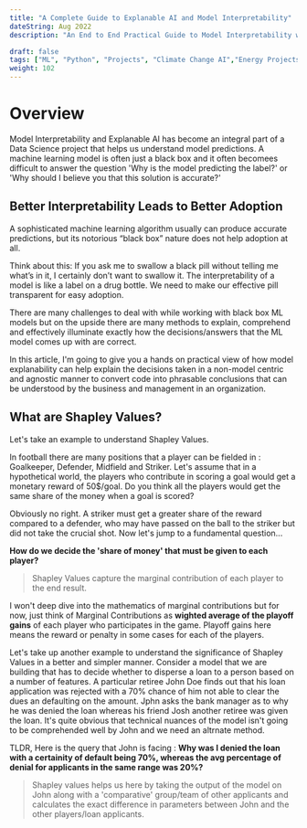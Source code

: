 ```yaml
---
title: "A Complete Guide to Explanable AI and Model Interpretability"
dateString: Aug 2022
description: "An End to End Practical Guide to Model Interpretability with LIME and SHAP"

draft: false
tags: ["ML", "Python", "Projects", "Climate Change AI","Energy Projects","Explanable AI"]
weight: 102
---
```


# Overview

Model Interpretability and Explanable AI has become an integral part of a Data Science project that helps us understand model predictions. A machine learning model is often just a black box and it often becomees difficult to answer the question 'Why is the model predicting the label?' or 'Why should I believe you that this solution is accurate?'

## Better Interpretability Leads to Better Adoption

A sophisticated machine learning algorithm usually can produce accurate predictions, but its notorious “black box” nature does not help adoption at all. 

Think about this: If you ask me to swallow a black pill without telling me what’s in it, I certainly don’t want to swallow it. The interpretability of a model is like a label on a drug bottle. We need to make our effective pill transparent for easy adoption.

There are many challenges to deal with while working with black box ML models but on the upside there are many methods to explain, comprehend and effectively illuminate exactly how the decisions/answers that the ML model comes up with are correct.

In this article, I'm going to give you a hands on practical view of how model explanability can help explain the decisions taken in a non-model centric and agnostic manner to convert code into phrasable conclusions that can be understood by the business and management in an organization.

## What are Shapley Values?

Let's take an example to understand Shapley Values. 

In football there are many positions that a player can be fielded in : Goalkeeper, Defender, Midfield and Striker. Let's assume that in a hypothetical world, the players who contribute in scoring a goal would get a monetary reward of 50$/goal. Do you think all the players would get the same share of the money when a goal is scored?

Obviously no right. A striker must get a greater share of the reward compared to a defender, who may have passed on the ball to the striker but did not take the crucial shot. Now let's jump to a fundamental question...

**How do we decide the 'share of money' that must be given to each player?**

> Shapley Values capture the marginal contribution of each player to the end result.

I won't deep dive into the mathematics of marginal contributions but for now, just think of Marginal Contributions as **wighted average of the playoff gains** of each player who participates in the game. Playoff gains here means the reward or penalty in some cases for each of the players.

Let's take up another example to understand the significance of Shapley Values in a better and simpler manner. Consider a model that we are building that has to decide whether to disperse a loan to a person based on a number of features. A particular retiree John Doe finds out that his loan application was rejected with a 70% chance of him not able to clear the dues an defaulting on the amount. Jphn asks the bank manager as to why he was denied the loan whereas his friend Josh another retiree was given the loan. It's quite obvious that technical nuances of the model isn't going to be comprehended well by John and we need an altrnate method.

TLDR, Here is the query that John is facing : **Why was I denied the loan with a certainity of default being 70%, whereas the avg percentage of denial for applicants in the same range was 20%?**

> Shapley values helps us here by taking the output of the model on John along with a 'comparative' group/team of other applicants and calculates the exact difference in parameters between John and the other players/loan applicants.